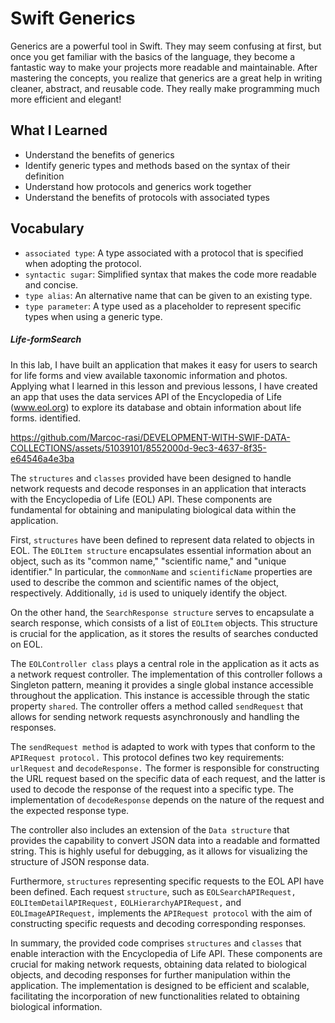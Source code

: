 # Swift Generics

Generics are a powerful tool in Swift. They may seem confusing at first, but once you get familiar with the basics of the language, they become a fantastic way to make your projects more readable and maintainable. After mastering the concepts, you realize that generics are a great help in writing cleaner, abstract, and reusable code. They really make programming much more efficient and elegant!

## What I Learned

- Understand the benefits of generics
- Identify generic types and methods based on the syntax of their definition
- Understand how protocols and generics work together
- Understand the benefits of protocols with associated types


## Vocabulary
- `associated type`: A type associated with a protocol that is specified when adopting the protocol.
- `syntactic sugar`: Simplified syntax that makes the code more readable and concise.
- `type alias`: An alternative name that can be given to an existing type.
- `type parameter`: A type used as a placeholder to represent specific types when using a generic type.

##### Life-formSearch

In this lab, I have built an application that makes it easy for users to search for life forms and view available taxonomic information and photos. Applying what I learned in this lesson and previous lessons, I have created an app that uses the data services API of the Encyclopedia of Life (www.eol.org) to explore its database and obtain information about life forms. identified.

https://github.com/Marcoc-rasi/DEVELOPMENT-WITH-SWIF-DATA-COLLECTIONS/assets/51039101/8552000d-9ec3-4637-8f35-e64546a4e3ba

The `structures` and `classes` provided have been designed to handle network requests and decode responses in an application that interacts with the Encyclopedia of Life (EOL) API. These components are fundamental for obtaining and manipulating biological data within the application.

First, `structures` have been defined to represent data related to objects in EOL. The `EOLItem structure` encapsulates essential information about an object, such as its "common name," "scientific name," and "unique identifier." In particular, the `commonName` and `scientificName` properties are used to describe the common and scientific names of the object, respectively. Additionally, `id` is used to uniquely identify the object.

On the other hand, the `SearchResponse structure` serves to encapsulate a search response, which consists of a list of `EOLItem` objects. This structure is crucial for the application, as it stores the results of searches conducted on EOL.

The `EOLController class` plays a central role in the application as it acts as a network request controller. The implementation of this controller follows a Singleton pattern, meaning it provides a single global instance accessible throughout the application. This instance is accessible through the static property `shared`. The controller offers a method called `sendRequest` that allows for sending network requests asynchronously and handling the responses.

The `sendRequest method` is adapted to work with types that conform to the `APIRequest protocol.` This protocol defines two key requirements: `urlRequest` and `decodeResponse.` The former is responsible for constructing the URL request based on the specific data of each request, and the latter is used to decode the response of the request into a specific type. The implementation of `decodeResponse` depends on the nature of the request and the expected response type.

The controller also includes an extension of the `Data structure` that provides the capability to convert JSON data into a readable and formatted string. This is highly useful for debugging, as it allows for visualizing the structure of JSON response data.

Furthermore, `structures` representing specific requests to the EOL API have been defined. Each request `structure`, such as `EOLSearchAPIRequest,` `EOLItemDetailAPIRequest,` `EOLHierarchyAPIRequest,` and `EOLImageAPIRequest,` implements the `APIRequest protocol` with the aim of constructing specific requests and decoding corresponding responses.

In summary, the provided code comprises `structures` and `classes` that enable interaction with the Encyclopedia of Life API. These components are crucial for making network requests, obtaining data related to biological objects, and decoding responses for further manipulation within the application. The implementation is designed to be efficient and scalable, facilitating the incorporation of new functionalities related to obtaining biological information.
